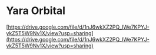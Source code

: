 # Yara Orbital

[https://drive.google.com/file/d/1nJ6wkXZ2PQ_IWe7KPYJ-ykZ5T5W9Nv1X/view?usp=sharing](https://drive.google.com/file/d/1nJ6wkXZ2PQ_IWe7KPYJ-ykZ5T5W9Nv1X/view?usp=sharing)